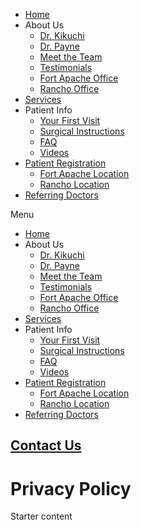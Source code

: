 * [Home](https://oralsurgerylv.com/)
* About Us
    * [Dr. Kikuchi](https://oralsurgerylv.com/dr-kikuchi/)
    * [Dr. Payne](https://oralsurgerylv.com/dr-payne/)
    * [Meet the Team](https://oralsurgerylv.com/meet-the-team/)
    * [Testimonials](https://oralsurgerylv.com/testimonials/)
    * [Fort Apache Office](https://oralsurgerylv.com/apache-office/)
    * [Rancho Office](https://oralsurgerylv.com/rancho-office/)
* [Services](https://oralsurgerylv.com/category/services/)
* Patient Info
    * [Your First Visit](https://oralsurgerylv.com/your-first-visit/)
    * [Surgical Instructions](https://oralsurgerylv.com/surgical-instructions/)
    * [FAQ](https://oralsurgerylv.com/faq/)
    * [Videos](https://oralsurgerylv.com/videos/)
* [Patient Registration](#)
    * [Fort Apache Location](https://mysecurepractice.com/Truform/732146a2-e1ca-4e97-b3b2-7263485cd428/Submission/Create)
    * [Rancho Location](https://mysecurepractice.com/Truform/9d31ac68-1e63-456b-9f95-4a6a049f774e/Submission/Create)
* [Referring Doctors](https://oralsurgerylv.com/wp-content/uploads/sites/294/2023/05/Updated-Referral.pdf)

Menu

* [Home](https://oralsurgerylv.com/)
* About Us
    * [Dr. Kikuchi](https://oralsurgerylv.com/dr-kikuchi/)
    * [Dr. Payne](https://oralsurgerylv.com/dr-payne/)
    * [Meet the Team](https://oralsurgerylv.com/meet-the-team/)
    * [Testimonials](https://oralsurgerylv.com/testimonials/)
    * [Fort Apache Office](https://oralsurgerylv.com/apache-office/)
    * [Rancho Office](https://oralsurgerylv.com/rancho-office/)
* [Services](https://oralsurgerylv.com/category/services/)
* Patient Info
    * [Your First Visit](https://oralsurgerylv.com/your-first-visit/)
    * [Surgical Instructions](https://oralsurgerylv.com/surgical-instructions/)
    * [FAQ](https://oralsurgerylv.com/faq/)
    * [Videos](https://oralsurgerylv.com/videos/)
* [Patient Registration](#)
    * [Fort Apache Location](https://mysecurepractice.com/Truform/732146a2-e1ca-4e97-b3b2-7263485cd428/Submission/Create)
    * [Rancho Location](https://mysecurepractice.com/Truform/9d31ac68-1e63-456b-9f95-4a6a049f774e/Submission/Create)
* [Referring Doctors](https://oralsurgerylv.com/wp-content/uploads/sites/294/2023/05/Updated-Referral.pdf)

[Contact Us](https://oralsurgerylv.com/contact-us/)
---------------------------------------------------

Privacy Policy
==============

Starter content